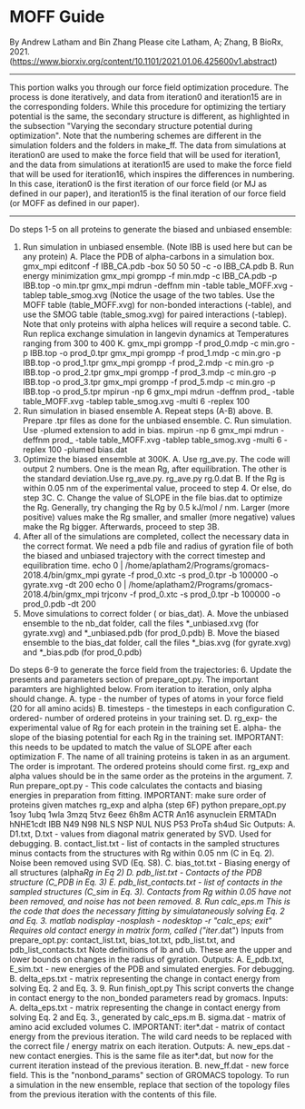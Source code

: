 # MOFF Guide
By Andrew Latham and Bin Zhang
Please cite Latham, A; Zhang, B BioRx, 2021. (https://www.biorxiv.org/content/10.1101/2021.01.06.425600v1.abstract)

-------------------------------------------------------------------------------------------------------------------------------------------------------------------------------------------------------------
This portion walks you through our force field optimization procedure. The process is done iteratively, and data from iteration0 and iteration15 are in the corresponding folders. While this procedure for optimizing the tertiary potential is the same, the secondary structure is different, as highlighted in the subsection "Varying the secondary structure potential during optimization".
Note that the numbering schemes are different in the simulation folders and the folders in make_ff. The data from simulations at iteration0 are used to make the force field that will be used for iteration1, and the data from simulations at iteration15 are used to make the force field that will be used for iteration16, which inspires the differences in numbering. In this case, iteration0 is the first iteration of our force field (or MJ as defined in our paper), and iteration15 is the final iteration of our force field (or MOFF as defined in our paper).

---------------------------------------------------------------------------------------------------------------------------------------------------------------------------------------------------------------

Do steps 1-5 on all proteins to generate the biased and unbiased ensemble:
1. Run simulation in unbiased ensemble. (Note IBB is used here but can be any protein)
        A. Place the PDB of alpha-carbons in a simulation box.
            gmx_mpi editconf -f IBB_CA.pdb -box 50 50 50 -c -o IBB_CA.pdb
        B. Run energy minimization
            gmx_mpi grompp -f min.mdp -c IBB_CA.pdb -p IBB.top -o min.tpr
            gmx_mpi mdrun -deffnm min -table table_MOFF.xvg -tablep table_smog.xvg
            (Notice the usage of the two tables. Use the MOFF table (table_MOFF.xvg) for non-bonded interactions (-table), and use the SMOG table (table_smog.xvg) for paired interactions (-tablep). Note that only proteins with alpha helices will require a second table.
        C. Run replica exchange simulation in langevin dynamics at Temperatures ranging from 300 to 400 K. 
            gmx_mpi grompp -f prod_0.mdp -c min.gro -p IBB.top -o prod_0.tpr
            gmx_mpi grompp -f prod_1.mdp -c min.gro -p IBB.top -o prod_1.tpr
            gmx_mpi grompp -f prod_2.mdp -c min.gro -p IBB.top -o prod_2.tpr
            gmx_mpi grompp -f prod_3.mdp -c min.gro -p IBB.top -o prod_3.tpr
            gmx_mpi grompp -f prod_5.mdp -c min.gro -p IBB.top -o prod_5.tpr
            mpirun -np 6 gmx_mpi mdrun -deffnm prod_ -table table_MOFF.xvg -tablep table_smog.xvg -multi 6 -replex 100
2. Run simulation in biased ensemble
            A. Repeat steps (A-B) above.
            B. Prepare .tpr files as done for the unbiased ensemble.
            C. Run simulation. Use -plumed extension to add in bias.
            mpirun -np 6 gmx_mpi mdrun -deffnm prod_ -table table_MOFF.xvg -tablep table_smog.xvg -multi 6 -replex 100 -plumed bias.dat
3. Optimize the biased ensemble at 300K. 
            A. Use rg_ave.py. The code will output 2 numbers. One is the mean Rg, after equilibration. The other is the standard deviation.Use rg_ave.py.
            rg_ave.py rg.0.dat
            B. If the Rg is within 0.05 nm of the experimental value, proceed to step 4. Or else, do step 3C.
            C. Change the value of SLOPE in the file bias.dat to optimize the Rg. Generally, try changing the Rg by 0.5 kJ/mol / nm. Larger (more positive) values make the Rg smaller, and smaller (more negative) values make the Rg bigger. Afterwards, proceed to step 3B.
4. After all of the simulations are completed, collect the necessary data in the correct format. We need a pdb file and radius of gyration file of both the biased and unbiased trajectory with the correct timestep and equilibration time.
        echo 0 | /home/aplatham2/Programs/gromacs-2018.4/bin/gmx_mpi gyrate -f prod_0.xtc -s prod_0.tpr -b 100000 -o gyrate.xvg  -dt 200
        echo 0 | /home/aplatham2/Programs/gromacs-2018.4/bin/gmx_mpi trjconv -f prod_0.xtc -s prod_0.tpr -b 100000 -o prod_0.pdb  -dt 200
5. Move simulations to correct folder ( or bias_dat).
        A. Move the unbiased ensemble to the nb_dat folder, call the files *_unbiased.xvg (for gyrate.xvg) and *_unbiased.pdb (for prod_0.pdb)
        B. Move the biased ensemble to the bias_dat folder, call the files *_bias.xvg (for gyrate.xvg) and *_bias.pdb (for prod_0.pdb)

Do steps 6-9 to generate the force field from the trajectories:
6. Update the presents and parameters section of prepare_opt.py. The important paramters are highlighted below. From iteration to iteration, only alpha should change.
        A. type - the number of types of atoms in your force field (20 for all amino acids)
        B. timesteps - the timesteps in each configuration
        C. ordered- number of ordered proteins in your training set.
        D. rg_exp- the experimental value of Rg for each protein in the training set
        E. alpha- the slope of the biasing potential for each Rg in the training set. IMPORTANT: this needs to be updated to match the value of SLOPE after each optimization
        F. The name of all training proteins is taken in as an argument. The order is improtant. The ordered proteins should come first. rg_exp and alpha values should be in the same order as the proteins in the argument.
7. Run prepare_opt.py - This code calculates the contacts and biasing energies in preparation from fitting. IMPORTANT: make sure order of proteins given matches rg_exp and alpha (step 6F)
        python prepare_opt.py 1soy  1ubq  1wla  3mzq  5tvz  6eez  6h8m  ACTR  An16 asynuclein  ERMTADn hNHE1cdt IBB N49 N98 NLS NSP NUL NUS P53 ProTa sh4ud Sic
        Outputs:
        A. D1.txt, D.txt - values from diagonal matrix generated by SVD. Used for debugging.
        B. contact_list.txt - list of contacts in the sampled structures minus contacts from the structures with Rg within 0.05 nm (C in Eq. 2). Noise been removed using SVD (Eq. S8).
        C. bias_tot.txt - Biasing energy of all structures (alpha*Rg in Eq 2)
        D. pdb_list.txt - Contacts of the PDB structure (C_PDB in Eq. 3)
        E. pdb_list_contacts.txt - list of contacts in the sampled structures (C_sim in Eq. 3). Contacts from Rg within 0.05 have not been removed, and noise has not been removed.
8. Run calc_eps.m
    This is the code that does the necessary fitting by simulataneously solving Eq. 2 and Eq. 3. 
    matlab nodisplay -nosplash - nodesktop -r "calc_eps; exit"
    Requires old contact energy in matrix form, called ("iter*.dat")
    Inputs from prepare_opt.py: contact_list.txt, bias_tot.txt, pdb_list.txt, and pdb_list_contacts.txt
    Note definitions of lb and ub. These are the upper and lower bounds on changes in the radius of gyration.
    Outputs:
        A. E_pdb.txt, E_sim.txt - new energies of the PDB and simulated energies. For debugging.
        B. delta_eps.txt - matrix representing the change in contact energy from solving Eq. 2 and Eq. 3.
9. Run finish_opt.py
    This script converts the change in contact energy to the non_bonded parameters read by gromacs.
    Inputs:
    A.  delta_eps.txt - matrix representing the change in contact energy from solving Eq. 2 and Eq. 3., generated by calc_eps.m
    B. sigma.dat - matrix of amino acid excluded volumes
    C. IMPORTANT: iter*.dat - matrix of contact energy from the previous iteration. The wild card needs to be replaced with the correct file / energy matrix on each iteration.
    Outputs:
    A. new_eps.dat - new contact energies. This is the same file as iter*.dat, but now for the current iteration instead of the previous iteration.
    B. new_ff.dat - new force field. This is the "nonbond_params" section of GROMACS topology. To run a simulation in the new ensemble, replace that section of the topology files from the previous iteration with the contents of this file.
            
